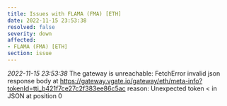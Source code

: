 ```yaml
---
title: Issues with FLAMA (FMA) [ETH]
date: 2022-11-15 23:53:38
resolved: false
severity: down
affected:
- FLAMA (FMA) [ETH]
section: issue
---
```


*2022-11-15 23:53:38* The gateway is unreachable: FetchError invalid json response body at https://gateway.vgate.io/gateway/eth/meta-info?tokenId=tti_b421f7ce27c2f383ee86c5ac reason: Unexpected token < in JSON at position 0